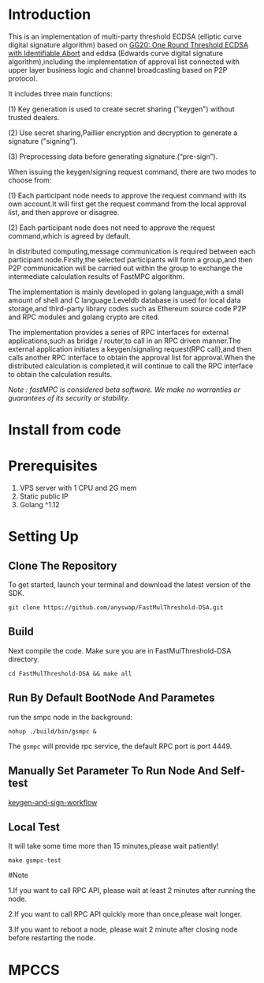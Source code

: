 # Introduction
This is an implementation of multi-party threshold ECDSA (elliptic curve digital signature algorithm) based on [GG20: One Round Threshold ECDSA with Identifiable Abort](https://eprint.iacr.org/2020/540.pdf) and eddsa (Edwards curve digital signature algorithm),including the implementation of approval list connected with upper layer business logic and channel broadcasting based on P2P protocol.

It includes three main functions:

(1) Key generation is used to create secret sharing ("keygen") without trusted dealers.

(2) Use secret sharing,Paillier encryption and decryption to generate a signature ("signing").

(3) Preprocessing data before generating signature.(“pre-sign”).

When issuing the keygen/signing request command, there are two modes to choose from:

(1) Each participant node needs to approve the request command with its own account.It will first get the request command from the local approval list, and then approve or disagree.

(2) Each participant node does not need to approve the request command,which is agreed by default.

In distributed computing,message communication is required between each participant node.Firstly,the selected participants will form a group,and then P2P communication will be carried out within the group to exchange the intermediate calculation results of FastMPC algorithm.

The implementation is mainly developed in golang language,with a small amount of shell and C language.Leveldb database is used for local data storage,and third-party library codes such as Ethereum source code P2P and RPC modules and golang crypto are cited.

The implementation provides a series of RPC interfaces for external applications,such as bridge / router,to call in an RPC driven manner.The external application initiates a keygen/signaling request(RPC call),and then calls another RPC interface to obtain the approval list for approval.When the distributed calculation is completed,it will continue to call the RPC interface to obtain the calculation results.

*Note : fastMPC is considered beta software. We make no warranties or guarantees of its security or stability.*

# Install from code
# Prerequisites
1. VPS server with 1 CPU and 2G mem
2. Static public IP
3. Golang ^1.12

# Setting Up
## Clone The Repository
To get started, launch your terminal and download the latest version of the SDK.
```
git clone https://github.com/anyswap/FastMulThreshold-DSA.git
```
## Build
Next compile the code. Make sure you are in FastMulThreshold-DSA directory.
```
cd FastMulThreshold-DSA && make all
```

## Run By Default BootNode And Parametes
run the smpc node in the background:
```
nohup ./build/bin/gsmpc &
```
The `gsmpc` will provide rpc service, the default RPC port is port 4449.

## Manually Set Parameter To Run Node And Self-test 
[keygen-and-sign-workflow](https://github.com/anyswap/FastMulThreshold-DSA/wiki/keygen-and-sign-workflow)

## Local Test
It will take some time more than 15 minutes,please wait patiently!
```
make gsmpc-test
```

#Note

1.If you want to call RPC API, please wait at least 2 minutes after running the node.

2.If you want to call RPC API quickly more than once,please wait longer.

3.If you want to reboot a node, please wait 2 minute after closing node before restarting the node.


# MPCCS
